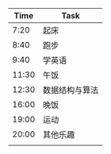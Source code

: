 
| Time  | Task    |
| ----- | ------- |
| 7:20  | 起床      |
| 8:40  | 跑步      |
| 9:40  | 学英语     |
| 11:30 | 午饭      |
| 12:30 | 数据结构与算法 |
| 16:00 | 晚饭      |
| 19:00 | 运动      |
| 20:00 | 其他乐趣    |
|       |         |
